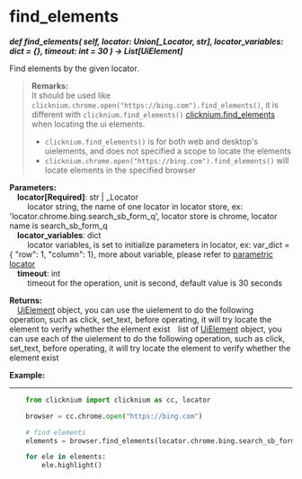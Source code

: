 # find_elements
***def find_elements(
        self,
        locator: Union[_Locator, str],
        locator_variables: dict = {},
        timeout: int = 30
    ) -> List[UiElement]***  

Find elements by the given locator.  

> **Remarks:**  
It should be used like `clicknium.chrome.open("https://bing.com").find_elements()`, it is different with `clicknium.find_elements()` [clicknium.find_elements](./doc/api/python/find_elements.md) when locating the ui elements.
>- `clicknium.find_elements()` is for both web and desktop's uielements, and does not specified a scope to locate the elements
>- `clicknium.chrome.open("https://bing.com").find_elements()` will locate elements in the specified browser

**Parameters:**  
    &emsp;**locator[Required]**: str | _Locator   
        &emsp;&emsp; locator string, the name of one locator in locator store, ex: 'locator.chrome.bing.search_sb_form_q', locator store is chrome, locator name is search_sb_form_q  
    &emsp;**locator_variables**: dict  
        &emsp;&emsp; locator variables, is set to initialize parameters in locator, ex: var_dict = { "row": 1,  "column": 1}, more about variable, please refer to [parametric locator](./doc/automation/parametric_locator.md)  
    &emsp;**timeout**: int  
        &emsp;&emsp; timeout for the operation, unit is second, default value is 30 seconds

**Returns:**  
    &emsp;[UiElement](./doc/api/python/uielement/uielement.md) object, you can use the uielement to do the following operation, such as click, set_text, before operating, it will try locate the element to verify whether the element exist&emsp;list of [UiElement](./doc/api/python/uielement/uielement.md) object, you can use each of the uielement to do the following operation, such as click, set_text, before operating, it will try locate the element to verify whether the element exist

**Example:**
***
```python
    from clicknium import clicknium as cc, locator

    browser = cc.chrome.open("https://bing.com")

    # find elements
    elements = browser.find_elements(locator.chrome.bing.search_sb_form_q)

    for ele in elements:
        ele.highlight()
```